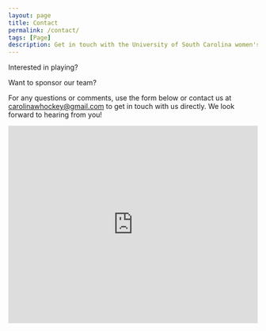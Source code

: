```yaml
---
layout: page
title: Contact
permalink: /contact/
tags: [Page]
description: Get in touch with the University of South Carolina women's hockey team. Find our contact details, including email and phone numbers, or use the form to send us your questions or feedback.
---
```

Interested in playing?

Want to sponsor our team?

For any questions or comments, use the form below or contact us at <a href="mailto:carolinawhockey@gmail.com">carolinawhockey@gmail.com</a> to get in touch with us directly. We look forward to hearing from you!

<div class="posts">
    <div class="posts-teaser">
    <iframe src="https://docs.google.com/forms/d/e/1FAIpQLSdJvSHvh6gOBNUIo1z-VYv-ED8-HIpwf3Pannb2AK9VbOHS7A/viewform?embedded=true" width="100%" height="400" frameborder="0" marginheight="0" marginwidth="0">Loading…</iframe>
    </div>
</div>